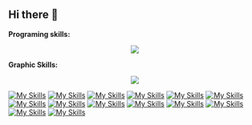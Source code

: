 ## Hi there 👋

<!--
**dXRtinXb/dXRtinXb** is a ✨ _special_ ✨ repository because its `README.md` (this file) appears on your GitHub profile.

Here are some ideas to get you started:

- 🔭 I’m currently working on ...
- 🌱 I’m currently learning ...
- 👯 I’m looking to collaborate on ...
- 🤔 I’m looking for help with ...
- 💬 Ask me about ...
- 📫 How to reach me: ...
- 😄 Pronouns: ...
- ⚡ Fun fact: ...
-->








**Programing skills:**



<p align="center">
  <a href="https://skillicons.dev">
    <img src="[https://skillicons.dev/icons?i=ai,ae,ps,pr]" />
  </a>
</p>

















**Graphic Skills:**


<p align="center">
  <a href="https://skillicons.dev">
    <img src="[https://skillicons.dev/icons?i=html,css,js,java,kotlin,idea,python,diango,ai,ae,ps,pr]" />
  </a>
</p>


[![My Skills]([https://skillicons.dev/icons?i=html,css,js,java,kotlin,idea,python,diango])](https://skillicons.dev)
[![My Skills](https://skillicons.dev/icons?i=html)](https://skillicons.dev)
[![My Skills](https://skillicons.dev/icons?i=css)](https://skillicons.dev)
[![My Skills](https://skillicons.dev/icons?i=js)](https://skillicons.dev)
[![My Skills](https://skillicons.dev/icons?i=java)](https://skillicons.dev)
[![My Skills](https://skillicons.dev/icons?i=kotlin)](https://skillicons.dev)
[![My Skills](https://skillicons.dev/icons?i=python)](https://skillicons.dev)
[![My Skills](https://skillicons.dev/icons?i=django)](https://skillicons.dev)
[![My Skills](https://skillicons.dev/icons?i=git)](https://skillicons.dev)
[![My Skills](https://skillicons.dev/icons?i=github)](https://skillicons.dev)
[![My Skills](https://skillicons.dev/icons?i=ai)](https://skillicons.dev)
[![My Skills](https://skillicons.dev/icons?i=ae)](https://skillicons.dev)
[![My Skills](https://skillicons.dev/icons?i=ps)](https://skillicons.dev)
[![My Skills](https://skillicons.dev/icons?i=pr)](https://skillicons.dev)







